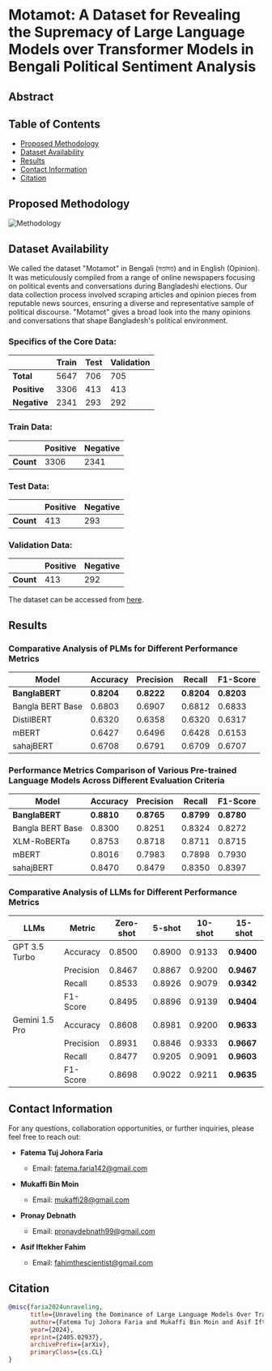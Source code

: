 # Motamot: A Dataset for Revealing the Supremacy of Large Language Models over Transformer Models in Bengali Political Sentiment Analysis

## Abstract


## Table of Contents
- [Proposed Methodology](#experimental-methodology)
- [Dataset Availability](#dataset-availability)
- [Results](#results)
- [Contact Information](#contact-information)
- [Citation](#citation)


## Proposed Methodology
![Methodology](NLI_with_page-0001.jpg)

    
## Dataset Availability

We called the dataset "Motamot" in Bengali (মতামত) and in English (Opinion). It was meticulously compiled from a range of online newspapers focusing on political events and conversations during Bangladeshi elections. Our data collection process involved scraping articles and opinion pieces from reputable news sources, ensuring a diverse and representative sample of political discourse. "Motamot" gives a broad look into the many opinions and conversations that shape Bangladesh's political environment.

### Specifics of the Core Data:

|                  | Train | Test | Validation |
|------------------|-------|------|------------|
| **Total**        | 5647  | 706  | 705        |
| **Positive**     | 3306  | 413  | 413        |
| **Negative**     | 2341  | 293  | 292        |

### Train Data:

|           | Positive | Negative |
|-----------|----------|----------|
| **Count** | 3306     | 2341     |

### Test Data:

|           | Positive | Negative |
|-----------|----------|----------|
| **Count** | 413      | 293      |

### Validation Data:

|           | Positive | Negative |
|-----------|----------|----------|
| **Count** | 413      | 292      |

The dataset can be accessed from [here](https://data.mendeley.com/datasets/hdhnrrwdz2/1).




## Results
### Comparative Analysis of PLMs for Different Performance Metrics

| Model         | Accuracy | Precision | Recall  | F1-Score |
|---------------|----------|-----------|---------|----------|
| **BanglaBERT**| **0.8204** | **0.8222** | **0.8204** | **0.8203** |
| Bangla BERT Base | 0.6803 | 0.6907 | 0.6812 | 0.6833 |
| DistilBERT    | 0.6320   | 0.6358    | 0.6320  | 0.6317   |
| mBERT         | 0.6427   | 0.6496    | 0.6428  | 0.6153   |
| sahajBERT     | 0.6708   | 0.6791    | 0.6709  | 0.6707   |


### Performance Metrics Comparison of Various Pre-trained Language Models Across Different Evaluation Criteria

| Model           | Accuracy | Precision | Recall | F1-Score |
|-----------------|----------|-----------|--------|----------|
| **BanglaBERT**  | **0.8810** | **0.8765** | **0.8799** | **0.8780** |
| Bangla BERT Base| 0.8300   | 0.8251    | 0.8324 | 0.8272   |
| XLM-RoBERTa     | 0.8753   | 0.8718    | 0.8711 | 0.8715   |
| mBERT           | 0.8016   | 0.7983    | 0.7898 | 0.7930   |
| sahajBERT       | 0.8470   | 0.8479    | 0.8350 | 0.8397   |


### Comparative Analysis of LLMs for Different Performance Metrics

| LLMs   | Metric    | Zero-shot | 5-shot | 10-shot | 15-shot |
|--------|-----------|-----------|--------|---------|---------|
| GPT 3.5 Turbo | Accuracy  | 0.8500    | 0.8900 | 0.9133  | **0.9400** |
|              | Precision | 0.8467    | 0.8867 | 0.9200  | **0.9467** |
|              | Recall    | 0.8533    | 0.8926 | 0.9079  | **0.9342** |
|              | F1-Score  | 0.8495    | 0.8896 | 0.9139  | **0.9404** |
| Gemini 1.5 Pro | Accuracy  | 0.8608    | 0.8981 | 0.9200  | **0.9633** |
|              | Precision | 0.8931    | 0.8846 | 0.9333  | **0.9667** |
|              | Recall    | 0.8477    | 0.9205 | 0.9091  | **0.9603** |
|              | F1-Score  | 0.8698    | 0.9022 | 0.9211  | **0.9635** |




## Contact Information

For any questions, collaboration opportunities, or further inquiries, please feel free to reach out:

- **Fatema Tuj Johora Faria**
  - Email: [fatema.faria142@gmail.com](mailto:fatema.faria142@gmail.com)

- **Mukaffi Bin Moin**
  - Email: [mukaffi28@gmail.com](mailto:mukaffi28@gmail.com)

- **Pronay Debnath**
  - Email: [pronaydebnath99@gmail.com](mailto:pronaydebnath99@gmail.com)
- **Asif Iftekher Fahim**
  - Email: [fahimthescientist@gmail.com](mailto:fahimthescientist@gmail.com)
    
## Citation

<!--If you find the dataset or the associated research work helpful, please consider citing our paper: -->

```bibtex
@misc{faria2024unraveling,
      title={Unraveling the Dominance of Large Language Models Over Transformer Models for Bangla Natural Language Inference: A Comprehensive Study}, 
      author={Fatema Tuj Johora Faria and Mukaffi Bin Moin and Asif Iftekher Fahim and Pronay Debnath and Faisal Muhammad Shah},
      year={2024},
      eprint={2405.02937},
      archivePrefix={arXiv},
      primaryClass={cs.CL}
} 


